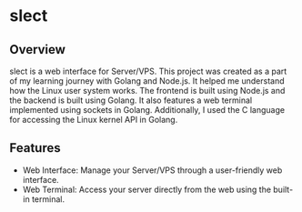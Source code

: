 # slect

## Overview
slect is a web interface for Server/VPS. This project was created as a part of my learning journey with Golang and Node.js. It helped me understand how the Linux user system works. The frontend is built using Node.js and the backend is built using Golang. It also features a web terminal implemented using sockets in Golang. Additionally, I used the C language for accessing the Linux kernel API in Golang.

## Features
- Web Interface: Manage your Server/VPS through a user-friendly web interface.
- Web Terminal: Access your server directly from the web using the built-in terminal.
